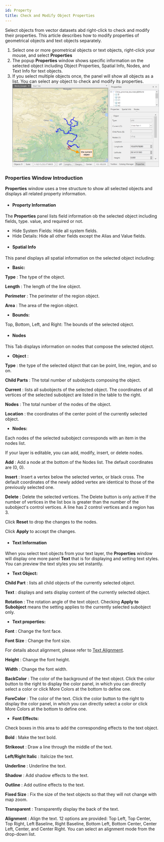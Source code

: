 ```yaml
---
id: Property
title: Check and Modify Object Properties
---  
```

Select objects from vector datasets abd right-click to check and modify their properties. This article describes how to modify properties of geometrical objects and text objects separately.

1. Select one or more geometrical objects or text objects, right-click your mouse, and select **Properties**
2. The popup **Properties** window shows specific information on the selected object including Object Properties, Spatial Info, Nodes, and Text Info for text objects.
3. If you select multiple objects once, the panel will show all objects as a list. You can select any object to check and modify its properties. 
![](img/PropertyWin.png)  

###  Properties Window Introduction

**Properties** window uses a tree structure to show all selected objects and displays all related property information.

* #### Property Information

The **Properties** panel lists field information ob the selected object including fields, type. value, and required or not.

* Hide System Fields: Hide all system fields. 
* Hide Details: Hide all other fields except the Alias and Value fields. 
* #### Spatial Info

This panel displays all spatial information on the selected object including:

* **Basic:**

**Type** : The type of the object.

**Length** : The length of the line object.

**Perimeter** : The perimeter of the region object.

**Area** : The area of the region object.

* **Bounds:**

Top, Bottom, Left, and Right: The bounds of the selected object.

* #### Nodes

This Tab displays information on nodes that compose the selected object.

* **Object** :

**Type** : the type of the selected object that can be point, line, region, and so on.

**Child Parts** : The total number of subobjects composing the object.

**Current** : lists all subobjects of the selected object. The coordinates of all vertices of the selected subobject are listed in the table to the right.

**Nodes** : The total number of the nodes of the object.

**Location** : the coordinates of the center point of the currently selected object.

* **Nodes:**

Each nodes of the selected subobject corresponds with an item in the nodes list.

If your layer is editable, you can add, modify, insert, or delete nodes.

**Add** : Add a node at the bottom of the Nodes list. The default coordinates are (0, 0).

**Insert** : Insert a vertex below the selected vertex, or black cross. The default coordinates of the newly added vertex are identical to those of the previously selected one.

**Delete** : Delete the selected vertices. The Delete button is only active If the number of vertices in the list box is greater than the number of the subobject's control vertices. A line has 2 control vertices and a region has 3.

Click **Reset** to drop the changes to the nodes.

Click **Apply** to accept the changes.

* #### Text Information

When you select text objects from your text layer, the **Properties** window will display one more panel **Text** that is for displaying and setting text styles. You can preview the text styles you set instantly.

* **Text Object:**

**Child Part** : lists all child objects of the currently selected object.

**Text** : displays and sets display content of the currently selected object.

**Rotation** : The rotation angle of the text object. Checking **Apply to Subobject** means the setting applies to the currently selected subobject only.

* **Text properties:**

**Font** : Change the font face.

**Font Size** : Change the font size.

For details about alignment, please refer to [Text Alignment](TextAlignDirection).

**Height** : Change the font height.

**Width** : Change the font width.

**BackColor** : The color of the background of the text object. Click the
color button to the right to display the color panel, in which you can
directly select a color or click More Colors at the bottom to define one.

**ForeColor** : The color of the text. Click the color button to the right to
display the color panel, in which you can directly select a color or click
More Colors at the bottom to define one.

* **Font Effects:**

Check boxes in this area to add the corresponding effects to the text object.

**Bold** : Make the text bold.

**Strikeout** : Draw a line through the middle of the text.

**Left/Right Italic** : Italicize the text.

**Underline** : Underline the text.

**Shadow** : Add shadow effects to the text.

**Outline** : Add outline effects to the text.

**Fixed Size** : Fix the size of the text objects so that they will not change with map zoom.

**Transparent** : Transparently display the back of the text.

**Alignment** : Align the text. 12 options are provided: Top Left, Top Center, Top Right, Left Baseline, Right Baseline, Bottom Left, Bottom Center, Center Left, Center, and Center Right. You can select an alignment mode from the drop-down list.

